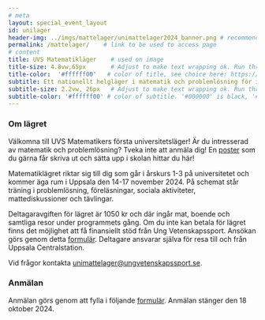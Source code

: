 ```yaml
---
# meta
layout: special_event_layout
id: unilager
header-img: ../imgs/mattelager/unimattelager2024_banner.png # recommended dimensions: 2732x668px but other aspect ratios should also be fine.
permalink: /mattelager/    # link to be used to access page
# content
title: UVS Matematikläger    # used on image
title-size: 4.8vw,65px       # Adjust to make text wrapping ok. Run through min(), e.g.: min(7vw,30px)
title-color:  '#ffffff00'   # color of title, see choice here: https://developer.mozilla.org/en-US/docs/Web/CSS/named-color
subtitle: Ett nationellt helgläger i matematik och problemlösning för intresserade gymnasieungdomar!
subtitle-size: 2.2vw, 26px   # Adjust to make text wrapping ok. Run through min(), e.g.: min(7vw,30px)
subtitle-color: '#ffffff00' # color of subtitle. '#000000' is black, '#ffffff' is white (hex also work)
---
```


### Om lägret
Välkomna till UVS Matematikers första universitetsläger! Är du intresserad av matematik och problemlösning? Tveka inte att anmäla dig! En [poster](../imgs/mattelager/unimattelager2024_poster.png) som du gärna får skriva ut och sätta upp i skolan hittar du här!

Matematiklägret riktar sig till dig som går i årskurs 1-3 på universitetet och kommer äga rum i Uppsala den 14-17 november 2024. På schemat står träning i problemlösning, föreläsningar, sociala aktiviteter, mattediskussioner och tävlingar.

Deltagaravgiften för lägret är 1050 kr och där ingår mat, boende och samtliga resor under programmets gång. Om du inte kan betala för lägret finns det möjlighet att få finansiellt stöd från Ung Vetenskapssport. Ansökan görs genom detta [formulär](https://docs.google.com/forms/u/1/d/e/1FAIpQLSdh0aJxxRBZdEBbk72K2Jdhi-msMSUSYS6jMdapw89waOMUrQ/viewform?usp=send_form ). Deltagare ansvarar själva för resa till och från Uppsala Centralstation.

Vid frågor kontakta [unimattelager@ungvetenskapssport.se](mailto:unimattelager@ungvetenskapssport.se).

### Anmälan
Anmälan görs genom att fylla i följande [formulär](https://docs.google.com/forms/d/e/1FAIpQLScBfp80j3cjKkvgwbnGhx5tejUIRs2QBlBKcbphyATrT7VQww/viewform?usp=sf_link). Anmälan stänger den 18 oktober 2024.